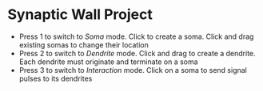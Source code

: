 # Synaptic Wall Project

* Press 1 to switch to _Soma_ mode. Click to create a soma. Click and drag existing somas to change their location  
* Press 2 to switch to _Dendrite_ mode. Click and drag to create a dendrite. Each dendrite must originate and terminate on a soma
* Press 3 to switch to _Interaction_ mode. Click on a soma to send signal pulses to its dendrites